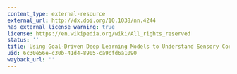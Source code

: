 ```yaml
---
content_type: external-resource
external_url: http://dx.doi.org/10.1038/nn.4244
has_external_license_warning: true
license: https://en.wikipedia.org/wiki/All_rights_reserved
status: ''
title: Using Goal-Driven Deep Learning Models to Understand Sensory Cortex
uid: 6c30e56e-c30b-41d4-8905-ca9cfd6a1090
wayback_url: ''
---
```

